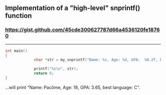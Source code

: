 Implementation of a "high-level" snprintf() function
---------------

### https://gist.github.com/45cde300627787d66a4536120fe18760
---------------


```C
int main()
{
             char *str = my_snprintf("Name: %s, Age: %d, GPA:  %0.2f, best language: %c", "Pacôme", 18, 3.65, 'C');

             printf("%s\n", str);
             return 0;
}
```

...will print "Name: Pacôme, Age: 18, GPA: 3.65, best language: C". 
